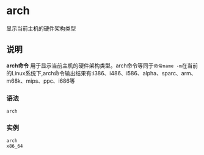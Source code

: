 arch
===

显示当前主机的硬件架构类型

## 说明

**arch命令** 用于显示当前主机的硬件架构类型。arch命令等同于`命令name -m`在当前的Linux系统下,arch命令输出结果有:i386、i486、i586、alpha、sparc、arm、m68k、mips、ppc、i686等

### 语法  

```
arch
```

### 实例  

```
arch
x86_64
```


